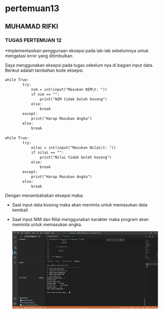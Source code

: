 # pertemuan13
## MUHAMAD RIFKI
### TUGAS PERTEMUAN 12
•Implementasikan penggunaan eksepsi pada lab-lab
sebelumnya untuk mengatasi error yang ditimbulkan.<P>

Saya menggunakan eksepsi pada tugas sebelum nya di bagian input data.
Berikut adalah tambahan kode eksepsi.<P>

    while True:
            try:
                nim = int(input("Masukan NIM\t: "))
                if nim == "":
                    print("NIM tidak boleh kosong")
                else:
                    break
            except:
                print("Harap Masukan Angka")
            else:
                break
            
    while True:
            try:
                nilai = int(input("Masukan Nilai\t: "))
                if nilai == "":
                    print("Nilai tidak boleh kosong")
                else:
                    break
            except:
                print("Harap Masukan Angka")
            else:
                break

Dengan menambahakan eksepsi maka:<P>
- Saat input data kosong maka akan meminta untuk memasukan data kembali<P>
- Saat input NIM dan Nilai menggunakan karakter maka program akan meminta untuk memasukan angka.<P>
![gambar 1](screenshot/bb.PNG)
